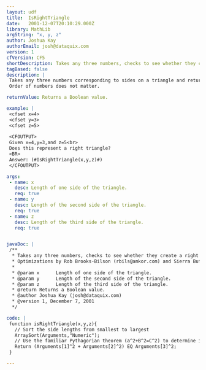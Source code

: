 ```yaml
---
layout: udf
title:  IsRightTriangle
date:   2001-12-07T20:10:29.000Z
library: MathLib
argString: "x, y, z"
author: Joshua Kay
authorEmail: josh@dataquix.com
version: 1
cfVersion: CF5
shortDescription: Takes any three numbers, checks to see whether they create a right triangle.
tagBased: false
description: |
 Takes any three numbers corresponding to sides on a triangle and returns a boolean for whether or not the three sides can create a right triangle.  
 Order of numbers does not matter.

returnValue: Returns a Boolean value.

example: |
 <cfset x=4>
 <cfset y=3>
 <cfset z=5>
 
 <CFOUTPUT>
 Given x=4,y=3,and z=5<br>
 Does this represent a right triangle?
 <BR>
 Answer: (#IsRightTriangle(x,y,z)#)
 </CFOUTPUT>

args:
 - name: x
   desc: Length of one side of the triangle.
   req: true
 - name: y
   desc: Length of the second side of the triangle.
   req: true
 - name: z
   desc: Length of the third side of the triangle.
   req: true


javaDoc: |
 /**
  * Takes any three numbers, checks to see whether they create a right triangle.
  * Optimizations by Rob Brooks-Bilson (rbils@amkor.com) and Sierra Bufe (sierra@brighterfusion.com)
  * 
  * @param x      Length of one side of the triangle. 
  * @param y      Length of the second side of the triangle. 
  * @param z      Length of the third side of the triangle. 
  * @return Returns a Boolean value. 
  * @author Joshua Kay (josh@dataquix.com) 
  * @version 1, December 7, 2001 
  */

code: |
 function isRightTriangle(x,y,z){
   // Sort the side lengths from smallest to largest
   ArraySort(Arguments,"Numeric");
   // Use the familiar Pythagorian theorem (a^2+B^2=C^2) to determine if this is a right triangle
   Return (Arguments[1]^2 + Arguments[2]^2) EQ Arguments[3]^2;
 }

---
```


